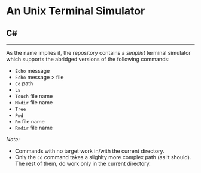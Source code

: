 # An Unix Terminal Simulator

## C#
------
As the name implies it, the repository contains a *simplist* terminal simulator which supports the abridged versions of the following commands:
* `Echo` message
* `Echo` message > file
* `Cd` path
* `Ls` 
* `Touch` file name
* `Mkdir` file name
* `Tree`
* `Pwd`
* `Rm` file name
* `Rmdir` file name

_Note:_ 
- Commands with no target work in/with the current directory.
- Only the `cd` command takes a slighlty more complex path (as it should). The rest of them, do work only in the current directory.